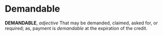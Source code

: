 # Demandable

**DEMANDABLE**, _adjective_ That may be demanded, claimed, asked for, or required; as, payment is _demandable_ at the expiration of the credit.